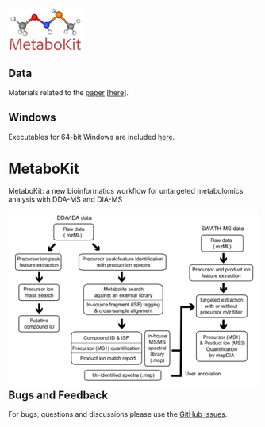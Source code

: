 <img src="Metabokit logo 1.png" align="center">

## Data
Materials related to the [paper](https://doi.org/10.1039/D0MO00030B) \[[here](https://drive.google.com/drive/folders/1u-n8ig2o-pqZujTmj03zgPi1Z9eLdzVc?usp=sharing)\].

## Windows
Executables for 64-bit Windows are included [here](https://github.com/MetaboKit/MetaboKit/releases/latest).

# MetaboKit
 MetaboKit: a new bioinformatics workflow for untargeted metabolomics analysis with DDA-MS and DIA-MS
 
<img src="Figure1.png" align="left">

## Bugs and Feedback
For bugs, questions and discussions please use the [GitHub Issues](https://github.com/MetaboKit/metabokit/issues).

<!---
## License

Copyright (C) <2020> Guoshou Teo < ephteog@nus.edu.sg >, and Hyungwon Choi < hwchoi@nus.edu.sg >, National University of Singapore.

Licensed under the Apache License, Version 2.0 (the "License");

you may not use this file except in compliance with the License.

You may obtain a copy of the License at

[Apache 2.0 license](http://www.apache.org/licenses/LICENSE-2.0)

Unless required by applicable law or agreed to in writing, software

distributed under the License is distributed on an "AS IS" BASIS,

WITHOUT WARRANTIES OR CONDITIONS OF ANY KIND, either express or implied.

See the License for the specific language governing permissions and

limitations under the License.

--->
